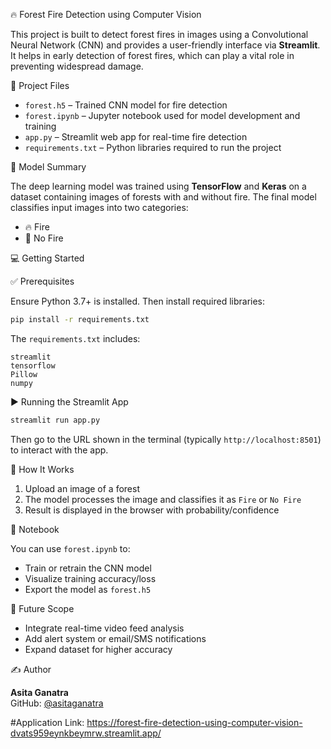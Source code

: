 🔥 Forest Fire Detection using Computer Vision

This project is built to detect forest fires in images using a Convolutional Neural Network (CNN) and provides a user-friendly interface via **Streamlit**. It helps in early detection of forest fires, which can play a vital role in preventing widespread damage.

📂 Project Files

- `forest.h5` – Trained CNN model for fire detection
- `forest.ipynb` – Jupyter notebook used for model development and training
- `app.py` – Streamlit web app for real-time fire detection
- `requirements.txt` – Python libraries required to run the project

🧠 Model Summary

The deep learning model was trained using **TensorFlow** and **Keras** on a dataset containing images of forests with and without fire. The final model classifies input images into two categories:
- 🔥 Fire
- 🌲 No Fire

💻 Getting Started

✅ Prerequisites

Ensure Python 3.7+ is installed. Then install required libraries:

```bash
pip install -r requirements.txt
```

The `requirements.txt` includes:
```
streamlit
tensorflow
Pillow
numpy
```

▶️ Running the Streamlit App

```bash
streamlit run app.py
```

Then go to the URL shown in the terminal (typically `http://localhost:8501`) to interact with the app.

📸 How It Works

1. Upload an image of a forest
2. The model processes the image and classifies it as `Fire` or `No Fire`
3. Result is displayed in the browser with probability/confidence

📘 Notebook

You can use `forest.ipynb` to:
- Train or retrain the CNN model
- Visualize training accuracy/loss
- Export the model as `forest.h5`

 📌 Future Scope

- Integrate real-time video feed analysis
- Add alert system or email/SMS notifications
- Expand dataset for higher accuracy

✍️ Author

**Asita Ganatra**  
GitHub: [@asitaganatra](https://github.com/asitaganatra)

#Application Link: https://forest-fire-detection-using-computer-vision-dvats959eynkbeymrw.streamlit.app/
